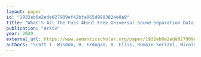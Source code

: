 ```yaml
---
layout: paper
id: "1932eb0e2ede027909ef42bfa065d9983824e0a9"
title: "What'S All The Fuss About Free Universal Sound Separation Data?"
publication: "ArXiv"
year: 2020
external_url: https://www.semanticscholar.org/paper/1932eb0e2ede027909ef42bfa065d9983824e0a9
authors: "Scott T. Wisdom, H. Erdogan, D. Ellis, Romain Serizel, Nicolas Turpault, E. Fonseca, Justin Salamon, P. Seetharaman, J. Hershey"
---
```

